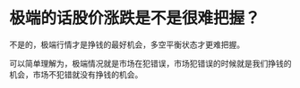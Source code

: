 # 极端的话股价涨跌是不是很难把握？

不是的，极端行情才是挣钱的最好机会，多空平衡状态才更难把握。

可以简单理解为，极端情况就是市场在犯错误，市场犯错误的时候就是我们挣钱的机会，市场不犯错就没有挣钱的机会。